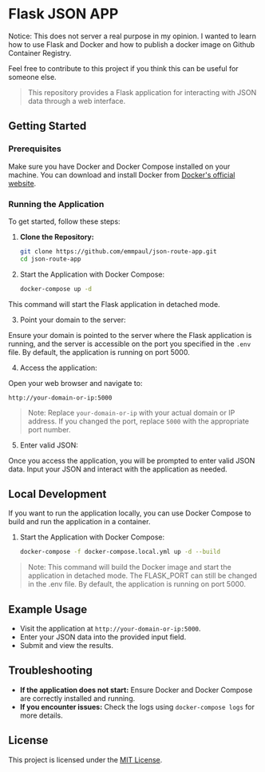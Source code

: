 # Flask JSON APP

Notice: This does not server a real purpose in my opinion. I wanted to learn how to use Flask and Docker and how to publish a docker image on Github Container Registry.

Feel free to contribute to this project if you think this can be useful for someone else.

> This repository provides a Flask application for interacting with JSON data through a web interface.

## Getting Started

### Prerequisites

Make sure you have Docker and Docker Compose installed on your machine. You can download and install Docker from [Docker's official website](https://www.docker.com/get-started).

### Running the Application

To get started, follow these steps:

1. **Clone the Repository:**

   ```bash
   git clone https://github.com/emmpaul/json-route-app.git
   cd json-route-app
   ```

2. Start the Application with Docker Compose:

    ```bash
   docker-compose up -d
   ```

This command will start the Flask application in detached mode.

3. Point your domain to the server:

Ensure your domain is pointed to the server where the Flask application is running, and the server is accessible on the port you specified in the `.env` file. By default, the application is running on port 5000.

4. Access the application:

Open your web browser and navigate to:

```arduino
http://your-domain-or-ip:5000
```

> Note: Replace `your-domain-or-ip` with your actual domain or IP address. If you changed the port, replace `5000` with the appropriate port number.

5. Enter valid JSON:

Once you access the application, you will be prompted to enter valid JSON data. Input your JSON and interact with the application as needed.

## Local Development

If you want to run the application locally, you can use Docker Compose to build and run the application in a container.

1. Start the Application with Docker Compose:

    ```bash
   docker-compose -f docker-compose.local.yml up -d --build
   ```
   
> Note: This command will build the Docker image and start the application in detached mode. The FLASK_PORT can still be changed in the .env file. By default, the application is running on port 5000.

## Example Usage

- Visit the application at `http://your-domain-or-ip:5000`.
- Enter your JSON data into the provided input field.
- Submit and view the results.

## Troubleshooting

- **If the application does not start:** Ensure Docker and Docker Compose are correctly installed and running.
- **If you encounter issues:** Check the logs using `docker-compose logs` for more details.

## License

This project is licensed under the [MIT License](LICENSE).





